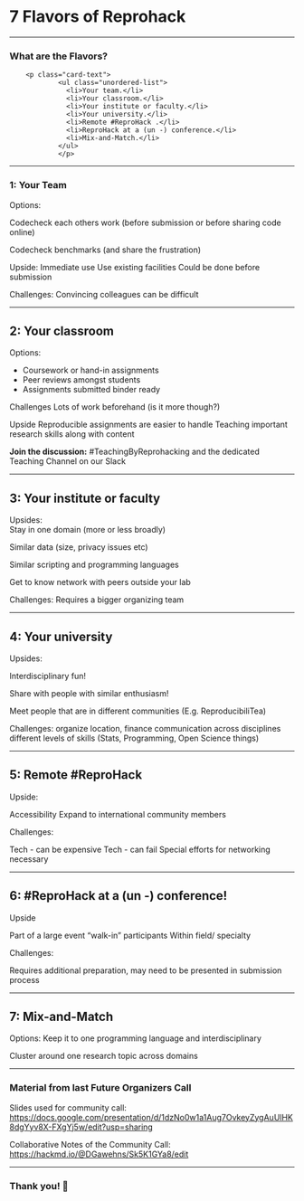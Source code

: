 # 7 Flavors of Reprohack
---

<div class="card">
<div class="card-body">

<h3 class="card-title">What are the Flavors?</h3>


        <p class="card-text">
                <ul class="unordered-list">
                  <li>Your team.</li>
                  <li>Your classroom.</li>
                  <li>Your institute or faculty.</li>
                  <li>Your university.</li>
                  <li>Remote #ReproHack .</li>
                  <li>ReproHack at a (un -) conference.</li>
                  <li>Mix-and-Match.</li>
                </ul>
                </p>
</div>
</div>

---

### 1: Your Team

Options:

Codecheck each others work (before submission or before sharing code online) 

Codecheck benchmarks (and share the frustration)

Upside: 
Immediate use
Use existing facilities
Could be done before submission

Challenges:
Convincing colleagues can be difficult



---

## 2: Your classroom

Options:

- Coursework or hand-in assignments
- Peer reviews amongst students
- Assignments submitted binder ready

Challenges
Lots of work beforehand (is it more though?)

Upside 
Reproducible assignments are easier to handle
Teaching important research skills along with content


**Join the discussion:** #TeachingByReprohacking and the dedicated Teaching Channel on our Slack


---

## 3: Your institute or faculty

Upsides: 	
Stay in one domain (more or less broadly)

Similar data (size, privacy issues etc) 

Similar scripting and programming languages

Get to know network with peers outside your lab


Challenges:
	Requires a bigger organizing team




---

## 4: Your university

Upsides: 

Interdisciplinary fun!

Share with people with similar enthusiasm!

Meet people that are in different communities (E.g. ReproducibiliTea)

Challenges: 
organize location, finance
communication across disciplines 
different levels of skills (Stats, Programming, Open Science things)



---

## 5: Remote #ReproHack 

Upside: 

Accessibility
	Expand to international community members

Challenges: 

Tech - can be expensive
Tech - can fail
Special efforts for networking necessary


---

## 6: #ReproHack at a (un -) conference! 

Upside

Part of a large event 
“walk-in” participants
	Within field/ specialty

Challenges:

Requires additional preparation, may need to be presented in submission process


---

## 7: Mix-and-Match

Options:
Keep it to one programming language and interdisciplinary

Cluster around one research topic across domains




---

### Material from last Future Organizers Call

Slides used for community call:
https://docs.google.com/presentation/d/1dzNo0w1a1Aug7OvkeyZygAuUlHK8dgYyv8X-FXgYj5w/edit?usp=sharing

Collaborative Notes of the Community Call:
https://hackmd.io/@DGawehns/Sk5K1GYa8/edit

---

### Thank you! :sheep: 